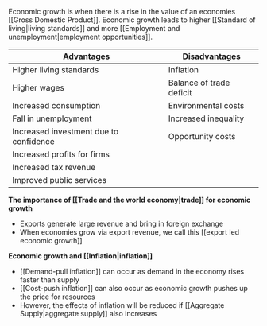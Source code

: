 Economic growth is when there is a rise in the value of an economies [[Gross Domestic Product]].
Economic growth leads to higher [[Standard of living|living standards]] and more [[Employment and unemployment|employment opportunities]].

| Advantages                             | Disadvantages            |
| -------------------------------------- | ------------------------ |
| Higher living standards                | Inflation                |
| Higher wages                           | Balance of trade deficit |
| Increased consumption                  | Environmental costs                         |     |     |
| Fall in unemployment                   | Increased inequality                         |
| Increased investment due to confidence | Opportunity costs                         |
| Increased profits for firms            |                          |
| Increased tax revenue                  |                          |
| Improved public services               |                          |

**The importance of [[Trade and the world economy|trade]] for economic growth**
- Exports generate large revenue and bring in foreign exchange
- When economies grow via export revenue, we call this [[export led economic growth]]

**Economic growth and [[Inflation|inflation]]**
- [[Demand-pull inflation]] can occur as demand in the economy rises faster than supply
- [[Cost-push inflation]] can also occur as economic growth pushes up the price for resources
- However, the effects of inflation will be reduced if [[Aggregate Supply|aggregate supply]] also increases